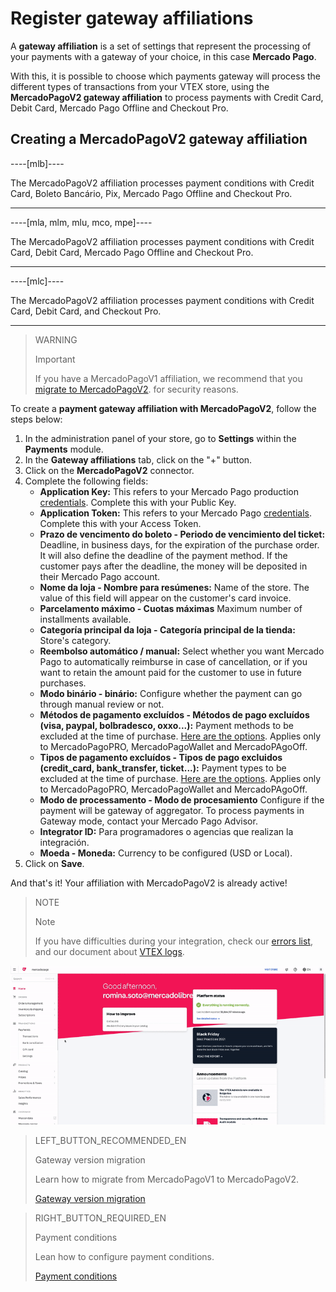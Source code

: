 # Register gateway affiliations

A **gateway affiliation** is a set of settings that represent the processing of your payments with a gateway of your choice, in this case **Mercado Pago**. 

With this, it is possible to choose which payments gateway will process the different types of transactions from your VTEX store, using the **MercadoPagoV2 gateway affiliation** to process payments with Credit Card, Debit Card, Mercado Pago Offline and Checkout Pro.

## Creating a MercadoPagoV2 gateway affiliation

----[mlb]----

The MercadoPagoV2 affiliation processes payment conditions with Credit Card, Boleto Bancário, Pix, Mercado Pago Offline and Checkout Pro.

------------

----[mla, mlm, mlu, mco, mpe]----

The MercadoPagoV2 affiliation processes payment conditions with Credit Card, Debit Card, Mercado Pago Offline and Checkout Pro.

------------

----[mlc]----

The MercadoPagoV2 affiliation processes payment conditions with Credit Card, Debit Card, and Checkout Pro.

------------

> WARNING
>
> Important
>
> If you have a MercadoPagoV1 affiliation, we recommend that you [migrate to MercadoPagoV2](https://www.mercadopago[FAKER][URL][DOMAIN]/developers/en/guides/plugins/unofficial/vtex/mp1-mp2-migration). for security reasons.

To create a **payment gateway affiliation with MercadoPagoV2**, follow the steps below:

1. In the administration panel of your store, go to **Settings** within the **Payments** module.
2. In the **Gateway affiliations** tab, click on the "+" button.
3. Click on the **MercadoPagoV2** connector.
4. Complete the following fields: 
   * **Application Key:** This refers to your Mercado Pago production [credentials](https://www.mercadopago[FAKER][URL][DOMAIN]/developers/en/guides/resources/credentials). Complete this with your Public Key.
   * **Application Token:** This refers to your Mercado Pago [credentials](https://www.mercadopago[FAKER][URL][DOMAIN]/developers/en/guides/resources/credentials). Complete this with your Access Token.
   * **Prazo de vencimento do boleto - Periodo de vencimiento del ticket:** Deadline, in business days, for the expiration of the purchase order. It will also define the deadline of the payment method. If the customer pays after the deadline, the money will be deposited in their Mercado Pago account.
   * **Nome da loja - Nombre para resúmenes:** Name of the store. The value of this field will appear on the customer's card invoice.
   * **Parcelamento máximo - Cuotas máximas** Maximum number of installments available.
   * **Categoría principal da loja - Categoría principal de la tienda:** Store's category.
   * **Reembolso automático / manual:** Select whether you want Mercado Pago to automatically reimburse in case of cancellation, or if you want to retain the amount paid for the customer to use in future purchases.
   * **Modo binário - binário:** Configure whether the payment can go through manual review or not.
   * **Métodos de pagamento excluídos - Métodos de pago excluídos (visa, paypal, bolbradesco, oxxo...):** Payment methods to be excluded at the time of purchase. [Here are the options](https://www.mercadopago[FAKER][URL][DOMAIN]/developers/en/guides/plugins/unofficial/vtex/payment-methods). Applies only to MercadoPagoPRO, MercadoPagoWallet and MercadoPAgoOff.
   * **Tipos de pagamento excluídos - Tipos de pago excluidos (credit_card, bank_transfer, ticket...):** Payment types to be excluded at the time of purchase. [Here are the options](https://www.mercadopago[FAKER][URL][DOMAIN]/developers/en/guides/plugins/unofficial/vtex/payment-methods). Applies only to MercadoPagoPRO, MercadoPagoWallet and MercadoPAgoOff.
   * **Modo de processamento - Modo de procesamiento** Configure if the payment will be gateway of aggregator. To process payments in Gateway mode, contact your Mercado Pago Advisor.
   * **Integrator ID:** Para programadores o agencias que realizan la integración.
   * **Moeda - Moneda:** Currency to be configured (USD or Local).
5. Click on **Save**.

And that's it! Your affiliation with MercadoPagoV2 is already active!

> NOTE
>
> Note
> 
> If you have difficulties during your integration, check our [errors list](https://www.mercadopago[FAKER][URL][DOMAIN]/developers/en/guides/plugins/unofficial/vtex/common-errors), and our document about [VTEX logs](https://www.mercadopago[FAKER][URL][DOMAIN]/developers/en/guides/plugins/unofficial/vtex/logs).

![Creating a MercadoPagoV2 gateway affiliation](/images/vtex/affiliationV2-en.gif)

> LEFT_BUTTON_RECOMMENDED_EN
>
> Gateway version migration
>
> Learn how to migrate from MercadoPagoV1 to MercadoPagoV2.
>
> [Gateway version migration](https://www.mercadopago[FAKER][URL][DOMAIN]/developers/en/guides/plugins/unofficial/vtex/mp1-mp2-migration)

> RIGHT_BUTTON_REQUIRED_EN
>
> Payment conditions
>
> Lean how to configure payment conditions.
>
> [Payment conditions](https://www.mercadopago[FAKER][URL][DOMAIN]/developers/en/guides/plugins/unofficial/vtex/configure-payment-conditions)
